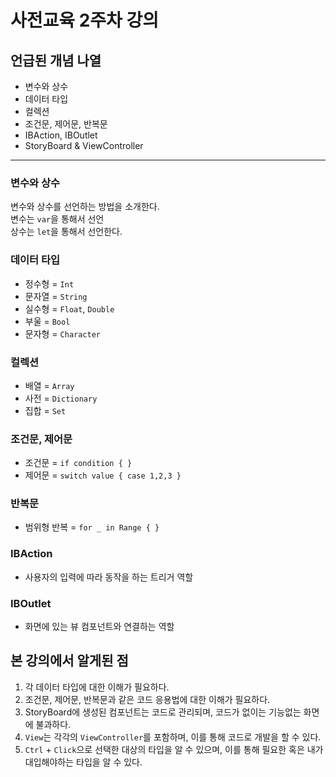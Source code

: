 # 사전교육 2주차 강의
## 언급된 개념 나열
- 변수와 상수
- 데이터 타입
- 컬렉션
- 조건문, 제어문, 반복문
- IBAction, IBOutlet
- StoryBoard & ViewController

---
### 변수와 상수
변수와 상수를 선언하는 방법을 소개한다.   
변수는 `var`을 통해서 선언   
상수는 `let`을 통해서 선언한다.

### 데이터 타입
- 정수형 = `Int`
- 문자열 = `String`
- 실수형 = `Float`, `Double`
- 부울 = `Bool`
- 문자형 = `Character`

### 컬렉션
- 배열 = `Array`
- 사전 = `Dictionary`
- 집합 = `Set`

### 조건문, 제어문
- 조건문 = `if condition { }`
- 제어문 = `switch value { case 1,2,3 }`

### 반복문
- 범위형 반복 = `for _ in Range { }`

### IBAction
- 사용자의 입력에 따라 동작을 하는 트리거 역할

### IBOutlet
- 화면에 있는 뷰 컴포넌트와 연결하는 역할

## 본 강의에서 알게된 점
1. 각 데이터 타입에 대한 이해가 필요하다.
2. 조건문, 제어문, 반복문과 같은 코드 응용법에 대한 이해가 필요하다.
3. StoryBoard에 생성된 컴포넌트는 코드로 관리되며, 코드가 없이는 기능없는 화면에 불과하다.
4. `View`는 각각의 `ViewController`를 포함하며, 이를 통해 코드로 개발을 할 수 있다.
5. `Ctrl` + `Click`으로 선택한 대상의 타입을 알 수 있으며, 이를 통해 필요한 혹은 내가 대입해야하는 타입을 알 수 있다.
